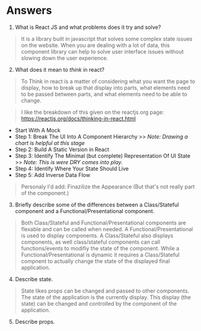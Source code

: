 # Answers

1.  What is React JS and what problems does it try and solve?

> It is a library built in javascript that solves some complex state issues on the website. When you are dealing with a lot of data, this component library can help to solve user interface issues without slowing down the user experience.

2.  What does it mean to _think_ in react?

> To Think in react is a matter of considering what you want the page to display, how to break up that display into parts, what elements need to be passed between parts, and what elements need to be able to change.

> I like the breakdown of this given on the reactjs.org page: https://reactjs.org/docs/thinking-in-react.html

* Start With A Mock
* Step 1: Break The UI Into A Component Hierarchy >> *Note: Drawing a chart is helpful at this stage*
* Step 2: Build A Static Version in React 
* Step 3: Identify The Minimal (but complete) Representation Of UI State >> *Note: This is were DRY comes into play.*
* Step 4: Identify Where Your State Should Live
* Step 5: Add Inverse Data Flow 
> Personaly I'd add: Finazilize the Appearance (But that's not really part of the component.)

3.  Briefly describe some of the differences between a Class/Stateful component and a Functional/Presentational component.

> Both Class/Stateful and Functional/Presentational components are flexable and can be called when needed. A Functional/Presentational is used to display components. A Class/Stateful also displays components, as well class/stateful components can call functions/events to modifiy the state of the component. While a Functional/Presentational is dynamic it requires a Class/Stateful compnent to actually change the state of the displayed final application.

4.  Describe state.

> State likes props can be changed and passed to other components. The state of the application is the currently display. This display (the state) can be changed and controlled by the component of the application.

5.  Describe props.
